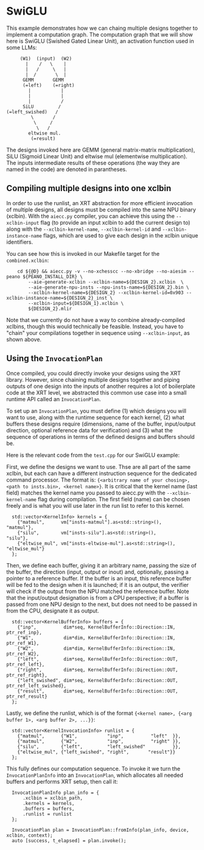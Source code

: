 # SwiGLU

This example demonstrates how we can chaing multiple designs together to 
implement a computation graph. The computation graph that we will show here is
SwiGLU (Swished Gated Linear Unit), an activation function used in some LLMs:

```
     (W1)  (input)  (W2)
       |    /   \    |
       |   /     \   |
       |  /       \  |
      GEMM       GEMM
      (=left)    (=right)
        |           |
        |           |
        |           /
      SiLU         /
(=left_swished)   /    
         \       /
          \     /
           \   /
        eltwise mul.
         (=result)
```

The designs invoked here are GEMM (general matrix-matrix multiplication),
SiLU (Sigmoid Linear Unit) and eltwise mul (elementwise multiplication).
The inputs intermediate results of these operations (the way they are named in
the code) are denoted in parantheses.

## Compiling multiple designs into one xclbin

In order to use the runlist, an XRT abstraction for more efficient invocation
of multiple designs, all designs must be compiled into the same NPU binary
(xclbin). With the `aiecc.py` compiler, you can achieve this using the 
`--xclbin-input` flag (to provide an input xclbin to add the current design to)
along with the `--xclbin-kernel-name`, `--xclbin-kernel-id` and 
`--xclbin-instance-name` flags, which are used to give each design in the
xclbin unique identifiers.

You can see how this is invoked in our Makefile target for the 
`combined.xclbin`:

```
	cd ${@D} && aiecc.py -v --no-xchesscc --no-xbridge --no-aiesim --peano ${PEANO_INSTALL_DIR} \
		--aie-generate-xclbin --xclbin-name=${DESIGN_2}.xclbin  \
		--aie-generate-npu-insts --npu-insts-name=${DESIGN_2}.bin \
		--xclbin-kernel-name=${DESIGN_2} --xclbin-kernel-id=0x903 --xclbin-instance-name=${DESIGN_2}_inst \
		--xclbin-input=${DESIGN_1}.xclbin \
		${DESIGN_2}.mlir
```

Note that we currently do not have a way to combine already-compiled xclbins,
though this would technically be feasible. Instead, you have to "chain" 
your compilations together in sequence using `--xclbin-input`, as shown above.

## Using the `InvocationPlan`

Once compiled, you could directly invoke your designs using the XRT library.
However, since chaining multiple designs together and piping outputs of one
design into the inputs of another requires a lot of boilerplate code at the 
XRT level, we abstracted this common use case into a small runtime API
called an `InvocationPlan`.

To set up an `InvocationPlan`, you must define (1) which designs you will want 
to use, along with the runtime sequence for each kernel, (2) what buffers 
these designs require (dimensions, name of the buffer, input/output direction,
optional reference data for verification) and (3) what the sequence of 
operations in terms of the defined designs and buffers should be.

Here is the relevant code from the `test.cpp` for our SwiGLU example:

First, we define the designs we want to use. Thse are all part of the same
xclbin, but each can have a different instruction sequence for the dedicated
command processor. The format is: 
`{<arbitrary name of your chosing>, <path to insts.bin>, <kernel name>}`.
It is critical that the kernel name (last field) matches the kernel name you
passed to aiecc.py with the `--xclbin-kernel-name` flag during compilation.
The first field (name) can be chosen freely and is what you will use later in 
the run list to refer to this kernel.
```
  std::vector<KernelInfo> kernels = {
    {"matmul",      vm["insts-matmul"].as<std::string>(),      "matmul"},
    {"silu",        vm["insts-silu"].as<std::string>(),        "silu"},
    {"eltwise_mul", vm["insts-eltwise-mul"].as<std::string>(), "eltwise_mul"}
  };
```

Then, we define each buffer, giving it an arbitrary name, passing the size of 
the buffer, the direction (input, output or inout) and, optionally, passing a
pointer to a reference buffer. If the buffer is an input, this reference
buffer will be fed to the design when it is launched; if it is an output, the 
verifier will check if the output from the NPU matched the reference buffer.
Note that the input/output designation is from a CPU perspective; if a buffer
is passed from one NPU design to the next, but does not need to be passed in
from the CPU, designate it as output.
```
  std::vector<KernelBufferInfo> buffers = {
    {"inp",          dim*seq, KernelBufferInfo::Direction::IN,     ptr_ref_inp},
    {"W1",           dim*dim, KernelBufferInfo::Direction::IN,     ptr_ref_W1},
    {"W2",           dim*dim, KernelBufferInfo::Direction::IN,     ptr_ref_W2},
    {"left",         dim*seq, KernelBufferInfo::Direction::OUT,    ptr_ref_left},
    {"right",        dim*seq, KernelBufferInfo::Direction::OUT,    ptr_ref_right},
    {"left_swished", dim*seq, KernelBufferInfo::Direction::OUT,    ptr_ref_left_swished},
    {"result",       dim*seq, KernelBufferInfo::Direction::OUT,    ptr_ref_result}
  };
```

Lastly, we define the runlist, which is of the format 
`{<kernel name>, {<arg buffer 1>, <arg buffer 2>, ...}}`:
```
  std::vector<KernelInvocationInfo> runlist = {
    {"matmul",      {"W1",           "inp",          "left"  }},
    {"matmul",      {"W2",           "inp",          "right" }},
    {"silu",        {"left",         "left_swished"          }},
    {"eltwise_mul", {"left_swished", "right",       "result"}}
  };
```

This fully defines our computation sequence. To invoke it we turn the 
`InvocationPlanInfo` into an `InvocationPlan`, which allocates all needed 
buffers and performs XRT setup, then call it:
```
  InvocationPlanInfo plan_info = {
      .xclbin = xclbin_path,
      .kernels = kernels,
      .buffers = buffers,
      .runlist = runlist
  };

  InvocationPlan plan = InvocationPlan::fromInfo(plan_info, device, xclbin, context);
  auto [success, t_elapsed] = plan.invoke();
```